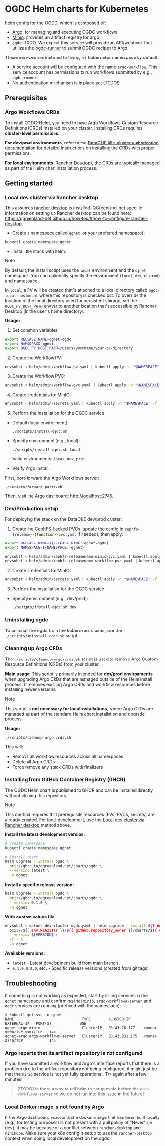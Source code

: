 # OGDC Helm charts for Kubernetes

[helm](https://helm.sh/) config for the OGDC, which is composed of:

* [Argo](https://argoproj.github.io/): for managing and executing OGDC workflows.
* [Minio](https://github.com/minio/minio): provides an artifact registry for argo
* `ogdc`: TODO. We expect this service will provide an API/webhook that utilizes
  the [ogdc-runner](https://github.com/QGreenland-Net/ogdc-runner/) to submit
  OGDC recipes to Argo.
  
These services are installed to the `qgnet` kubernetes namespace by default.

* A service account will be configured with the name `argo-workflow`. This
  service account has permissions to run workflows submitted by e.g.,
  `ogdc-runner`.
* No authentication mechanism is in place yet (TODO!)


## Prerequisites

### Argo Workflows CRDs

To install OGDC-Helm, you need to have Argo Workflows Custom Resource Definitions (CRDs) installed on your cluster. Installing CRDs requires **cluster-level permissions**.

**For dev/prod environments**, refer to the [DataONE k8s-cluster authorization documentation](https://github.com/DataONEorg/k8s-cluster/blob/main/authorization/custom-rolebindings/custom-rolebindings.md#qgnet-argo-workflows) for detailed instructions on installing the CRDs with proper permissions.

**For local environments** (Rancher Desktop), the CRDs are typically managed as part of the Helm chart installation process.

## Getting started

### Local dev cluster via Rancher desktop

This assumes [rancher desktop](https://rancherdesktop.io/) is
installed. QGreenland-net specific information on setting up Rancher desktop can
be found here:
<https://qgreenland-net.github.io/how-tos/#how-to-configure-rancher-desktop>

* Create a namespace called `qgnet` (or your preferred namespace):

```
kubectl create namespace qgnet
```

* Install the stack with helm:

> [!NOTE]
> By default, the install script uses the `local` environment and the `qgnet` namespace.
> You can optionally specify the environment (`local`, `dev`, or `prod`) and namespace.
> 
> In `local`, a PV will be created that's attached to a local directory called
> `ogdc-local-hostmount` where this repository is checked out. To override the
> location of the local directory used for persistent storage, set the
> `OGDC_PV_HOST_PATH` envvar to another location that's accessible by Rancher
> Desktop (in the user's home directory).

**Usage:**


1. Set common variables:

```sh
export RELEASE_NAME=qgnet-ogdc
export NAMESPACE=qgnet
export OGDC_PV_HOST_PATH=/Users/yourname/your-pv-directory
```

2. Create the Workflow PV:

```sh
envsubst < helm/admin/workflow-pv.yaml | kubectl apply -n "$NAMESPACE" -f -
```

3. Create the Workflow PVC:

```sh
envsubst < helm/admin/workflow-pvc.yaml | kubectl apply -n "$NAMESPACE" -f -
```

4. Create credentials for MinIO:
```sh
envsubst < helm/admin/secrets.yaml | kubectl apply -n "$NAMESPACE" -f -
```

5. Perform the installation for the OGDC service

- Default (local environment):
  ```
  ./scripts/install-ogdc.sh
  ```
- Specify environment (e.g., local):
  ```
  ./scripts/install-ogdc.sh local
  ```
  Valid environments: `local`, `dev`, `prod`.

* Verify Argo install.

First, port-forward the Argo Workflows server:

```
./scripts/forward-ports.sh
```

Then, visit the Argo dashboard: <http://localhost:2746>.


### Dev/Production setup

For deploying the stack on the DataONE dev/prod cluster:

1. Create the CephFS-backed PVCs (update the config in `cephfs-{release}-{function}-pvc.yaml` if needed), then apply:

```sh
export RELEASE_NAME=${RELEASE_NAME:-qgnet-ogdc}
export NAMESPACE=${NAMESPACE:-qgnet}

envsubst < helm/admin/cephfs-releasename-minio-pvc.yaml | kubectl apply -n "$NAMESPACE" -f -
envsubst < helm/admin/cephfs-releasename-workflow-pvc.yaml | kubectl apply -n "$NAMESPACE" -f -
```

2. Create credentials for MinIO:
```sh
envsubst < helm/admin/secrets.yaml | kubectl apply -n "$NAMESPACE" -f -
```

3. Perform the installation for the OGDC service

- Specify environment (e.g., dev/prod):
  ```
  ./scripts/install-ogdc.sh dev
  ```

### Uninstalling ogdc

To uninstall the ogdc from the kubernetes cluster, use the
`./scripts/uninstall-ogdc.sh` script.

### Cleaning up Argo CRDs

The `./scripts/cleanup-argo-crds.sh` script is used to remove Argo Custom Resource Definitions (CRDs) from your cluster. 

**Main usage:** This script is primarily intended for **dev/prod environments** when upgrading Argo CRDs that are managed outside of the Helm install process. It removes existing Argo CRDs and workflow resources before installing newer versions.

> [!NOTE]
> This script is **not necessary for local installations**, where Argo CRDs are managed as part of the standard Helm chart installation and upgrade process.

**Usage:**
```sh
./scripts/cleanup-argo-crds.sh
```

This will:
- Remove all workflow resources across all namespaces
- Delete all Argo CRDs
- Force remove any stuck CRDs with finalizers

### Installing from GitHub Container Registry (GHCR)

The OGDC Helm chart is published to GHCR and can be installed directly without cloning this repository.

> [!NOTE]
> This method requires that prerequisite resources (PVs, PVCs, secrets) are already created. For local development, use the [Local dev cluster via Rancher desktop](#local-dev-cluster-via-rancher-desktop) method above.

**Install the latest development version:**

```bash
# Create namespace
kubectl create namespace qgnet

# Install chart
helm upgrade --install ogdc \
  oci://ghcr.io/qgreenland-net/charts/ogdc \
  --version latest \
  -n qgnet
```

**Install a specific release version:**

```bash
helm upgrade --install ogdc \
  oci://ghcr.io/qgreenland-net/charts/ogdc \
  --version 0.1.0 \
  -n qgnet
```

**With custom values file:**

```bash
envsubst < values-dev-cluster-ogdc.yaml | helm upgrade --install ${{ env.CHART_NAME }} \
  oci://${{ env.REGISTRY }}/${{ github.repository_owner }}/charts/${{ env.CHART_NAME }} \
  --version ${VERSION} \
  -f - \
  -n qgnet
```

**Available versions:**
- `latest` - Latest development build from main branch
- `0.1.0`, `0.2.0`, etc. - Specific release versions (created from git tags)

## Troubleshooting

If something is not working as expected, start by listing services in the
`qgnet` namespace and confirming that `minio`, `argo-workflows-server` and
`ogdc` services are running (prefixed with the namespace):

```
$ kubectl get svc -n qgnet
NAME                               TYPE        CLUSTER-IP      EXTERNAL-IP   PORT(S)             AGE
qgnet-argo-minio                   ClusterIP   10.43.76.177    <none>        9000/TCP,9001/TCP   14m
qgnet-argo-argo-workflows-server   ClusterIP   10.43.231.175   <none>        2746/TCP            14m
```

### Argo reports that its artifact repository is not configured

If you have submitted a workflow and Argo's interface reports that there is a
problem due to the artifact repository not being configured, it might just be
that the `minio` service is not yet fully operational. Try again after a few
minutes!

> [!TODO]
> Is there a way to tell helm to setup minio before the `argo-workflows-server`
> so we do not run into this issue in the future?


### Local Docker image is not found by Argo

If the Argo dashboard reports that a docker image that has been built locally
(e.g., for testing purposes) is not present with a pull policy of "Never" (in
dev), it may be because of a conflict between `rancher-desktop` and
`minikube`. Make sure your k8s config is setup to use the `rancher-desktop`
context when doing local development on the ogdc.
